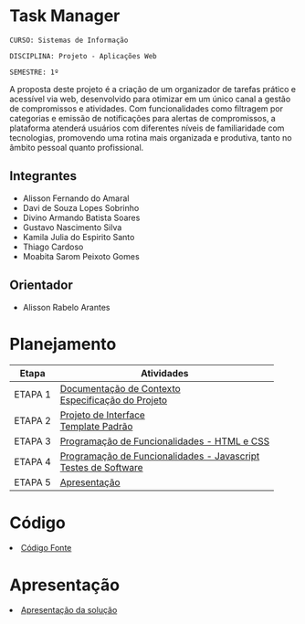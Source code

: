 # Task Manager

`CURSO: Sistemas de Informação`

`DISCIPLINA: Projeto - Aplicações Web`

`SEMESTRE: 1º`

A proposta deste projeto é a criação de um organizador de tarefas prático e acessível via web, desenvolvido para otimizar em um único canal a gestão de compromissos e atividades. Com funcionalidades como filtragem por categorias e emissão de notificações para alertas de compromissos, a plataforma atenderá usuários com diferentes níveis de familiaridade com tecnologias, promovendo uma rotina mais organizada e produtiva, tanto no âmbito pessoal quanto profissional.

## Integrantes

* Alisson Fernando do Amaral
* Davi de Souza Lopes Sobrinho
* Divino Armando Batista Soares
* Gustavo Nascimento Silva
* Kamila Julia do Espirito Santo
* Thiago Cardoso
* Moabita Sarom Peixoto Gomes 


## Orientador

* Alisson Rabelo Arantes

# Planejamento

| Etapa         | Atividades |
|  :----:   | ----------- |
| ETAPA 1         |[Documentação de Contexto](docs/context.md) <br> [Especificação do Projeto](docs/especification.md) |
| ETAPA 2         |[Projeto de Interface](docs/interface.md) <br> [Template Padrão](docs/template.md) |
| ETAPA 3         |[Programação de Funcionalidades - HTML e CSS](docs/development.md) |
| ETAPA 4        |[Programação de Funcionalidades - Javascript](docs/development.md) <br> [Testes de Software ](docs/tests.md) |
| ETAPA 5         | [Apresentação](presentation/README.md) |

# Código

<li><a href="src/README.md"> Código Fonte</a></li>

# Apresentação

<li><a href="presentation/README.md"> Apresentação da solução</a></li>
